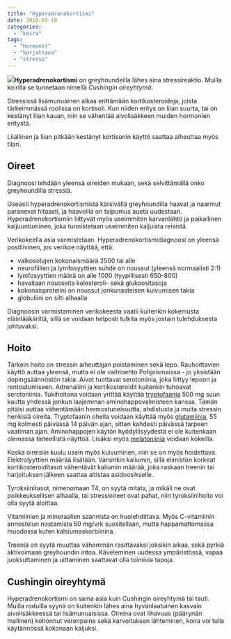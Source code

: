 ```yaml
---
title: "Hyperadrenokortismi"
date: 2010-01-18
categories: 
  - "koira"
tags: 
  - "hormonit"
  - "korjattava"
  - "stressi"
---
```


**[![](images/Cushing-188x250.jpg)](https://www.katiska.eu/wp-content/uploads/2010/01/Cushing.jpg)Hyperadrenokortismi** on greyhoundeilla lähes aina stressireaktio. Muilla koirilla se tunnetaan nimellä _Cushingin oireyhtymä_.

Stressissä lisämunuainen alkaa erittämään kortikosteroideja, joista tärkeimmässä roolissa on kortisoli. Kun niiden eritys on liian suurta, tai on kestänyt liian kauan, niin se vähentää aivolisäkkeen muiden hormonien eritystä.

Liiallinen ja liian pitkään kestänyt kortisonin käyttö saattaa aiheuttaa myös tilan.

<!--more-->

## Oireet

Diagnoosi tehdään yleensä oireiden mukaan, sekä selvittämällä onko greyhoundilla stressiä.

Useasti hyperadrenokortismista kärsivällä greyhoundilla haavat ja naarmut paranevat hitaasti, ja haavoilla on taipumus aueta uudestaan. Hyperadrenokortismiin liittyvät myös useimmiten karvanlähtö ja paikallinen kaljuuntuminen, joka tunnistetaan useimmiten kaljuista reisistä.

Verikokeella asia varmistetaan. Hyperadrenokortismidiagnoosi on yleensä positiivinen, jos verikoe näyttää, että:

- valkosolujen kokonaismäärä 2500 tai alle
- neurofiilien ja lymfosyyttien suhde on noussut (yleensä normaalisti 2:1)
- lymfosyyttien määrä on alle 1000 (tyypillisesti 650-800)
- havaitaan nousseita kolesteroli- sekä glukoositasoja
- kokonaisproteiini on noussut jonkunasteisen kuivumisen takia
- globuliini on silti alhaalla

Diagnoosin varmistaminen verikokeesta vaatii kuitenkin kokemusta eläinlääkäriltä, sillä se voidaan helposti tulkita myös jostain tulehduksesta johtuvaksi.

## Hoito

Tärkein hoito on stressin aiheuttajan poistaminen sekä lepo. Rauhoittavien käyttö auttaa yleensä, mutta ei ole vaihtoehto Pohjoismaissa - jo yksistään dopingsäännöstön takia. Aivot tuottavat serotoniinia, joka liittyy lepoon ja rentoutumiseen. Adrenaliini ja kortikosteroidit kuitenkin tuhoavat serotoniinia. Tukihoitona voidaan yrittää käyttää [tryptofaania](http://www.katiska-outlet.com/scitec-tryptophan-kaps-p-838.html) 500 mg suun kautta yhdessä jonkun laajemman aminohappovalmisteen kanssa. Tämän pitäisi auttaa vähentämään hermostuneisuutta, ahdistusta ja muita stressin henkisiä oireita. Tryptofaanin ohella voidaan käyttää myös [glutamiinia](http://www.katiska-outlet.com/scitec-lglutamine-300-p-787.html), 55 mg kolmesti päivässä 14 päivän ajan, sitten kahdesti päivässä tarpeen vaatiman ajan. Aminohappojen käytön hyödyllisyydestä ei ole kuitenkaan olemassa tieteellistä näyttöä. Lisäksi myös [melatoniinia](http://www.katiska-outlet.com/scitec-melatonin-kaps-p-814.html) voidaan kokeilla.

Koska oireisiin kuulu usein myös kuivuminen, niin se on myös hoidettava. Elektrolyyttien määrää lisätään. Varsinkin kaliumin, sillä elimistön korkeat kortikosteroiditasot vähentävät kaliumin määrää, joka raskaan treenin tai harjoituksen jälkeen saattaa altistaa asidoosikselle.

Tyroksiinitasot, nimenomaan T4, on syytä mitata, ja mikäli ne ovat poikkeuksellisen alhaalla, tai stressioireet ovat pahat, niin tyroksiinihoito voi olla syytä aloittaa.

Vitamiinien ja mineraalien saannista on huolehdittava. Myös C-vitamiinin annostelun nostamista 50 mg/vrk suositellaan, mutta happamattomassa muodossa kuten kalsiumaskorbiinina.

Treeniä on syytä muuttaa vähemmän rasittavaksi joksikin aikaa, sekä pyrkiä aktivoimaan greyhoundin intoa. Käveleminen uudessa ympäristössä, vapaa juoksuttaminen ja uittaminen saattavat olla toimivia tapoja.

## Cushingin oireyhtymä

Hyperadrenokortismi on sama asia kuin Cushingin oireyhtymä tai tauti. Muilla roduilla syynä on kuitenkin lähes aina hyvänlaatuinen kasvain aivolisäkkeessä tai lisämunuaisissa. Oireina ovat lihavuus (päärynän mallinen) kohonnut verenpaine sekä karvoituksen lähteminen, koira voi tulla käytännössä kokonaan kaljuksi.

